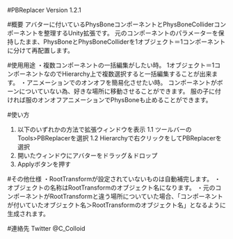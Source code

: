 #PBReplacer
Version 1.2.1

#概要
アバターに付いているPhysBoneコンポーネントとPhysBoneColliderコンポーネントを整理するUnity拡張です。
元のコンポーネントのパラメーターを保持したまま、PhysBoneとPhysBoneColliderを1オブジェクト＝1コンポーネントに分けて再配置します。

#使用用途
・複数コンポーネントの一括編集がしたい時。
1オブジェクト＝1コンポーネントなのでHierarchy上で複数選択すると一括編集することが出来ます。
・アニメーションでのオンオフを簡易化させたい時。
コンポーネントがボーンについていない為、好きな場所に移動させることができます。
服の子に付ければ服のオンオフアニメーションでPhysBoneも止めることができます。

#使い方
1. 以下のいずれかの方法で拡張ウィンドウを表示
	1.1 ツールバーのTools>PBReplacerを選択
	1.2 Hierarchyで右クリックをしてPBReplacerを選択
2. 開いたウィンドウにアバターをドラッグ＆ドロップ
3. Applyボタンを押す

#その他仕様
・RootTransformが設定されていないものは自動補完します。
・オブジェクトの名称はRootTransformのオブジェクト名になります。
・元のコンポーネントがRootTransformと違う場所についていた場合、「コンポーネントが付いていたオブジェクト名＞RootTransformのオブジェクト名」となるように生成されます。

#連絡先
Twitter @C_Colloid